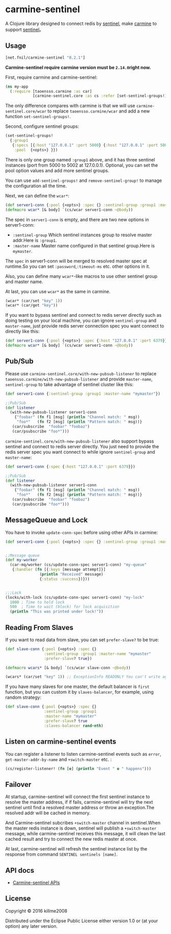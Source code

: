 # carmine-sentinel

A Clojure library designed to connect redis by [sentinel](redis.io/topics/sentinel), make [carmine](https://github.com/ptaoussanis/carmine) to support [sentinel](redis.io/topics/sentinel)。

## Usage

```clojure
[net.fnil/carmine-sentinel "0.2.1"]
```

**Carmine-sentinel require carmine version must be `2.14.0`right now.**

First, require carmine and carmine-sentinel:

```clojure
(ns my-app
  (:require [taoensso.carmine :as car]
            [carmine-sentinel.core :as cs :refer [set-sentinel-groups!]]))
```

The only difference compares with carmine is that we will use `carmine-sentinel.core/wcar` to replace `taoensso.carmine/wcar` and add a new function `set-sentinel-groups!`.

Second, configure sentinel groups:

```clojure
(set-sentinel-groups!
  {:group1
   {:specs [{:host "127.0.0.1" :port 5000} {:host "127.0.0.1" :port 5001} {:host "127.0.0.1" :port 5002}]
    :pool  {<opts>} }})
```

There is only one group named `:group1` above, and it has three sentinel instances (port from 5000 to 5002 at 127.0.0.1). Optional, you can set the pool option values and add more sentinel groups.

You can use `add-sentinel-groups!` and `remove-sentinel-group!` to manage the configuration all the time.

Next, we can define the `wcar*`:

```clojure
(def server1-conn {:pool {<opts>} :spec {} :sentinel-group :group1 :master-name "mymaster"})
(defmacro wcar* [& body] `(cs/wcar server1-conn ~@body))
```

The spec in `server1-conn` is empty, and there are two new options in server1-conn:

* `:sentinel-group` Which sentinel instances group to resolve master addr.Here is `:group1`.
* `:master-name` Master name configured in that sentinel group.Here is `mymaster`.

The `spec` in server1-conn will be merged to resolved master spec at runtime.So you can set `:password`,`:timeout-ms` etc. other options in it.

Also, you can define many `wcar*`-like macros to use other sentinel group and master name.

At last, you can use `wcar*` as the same in carmine.

```clojure
(wcar* (car/set "key" 1))
(wcar* (car/get "key"))
```

If you want to bypass sentinel and connect to redis server directly such as doing testing on your local machine, you can ignore `sentinel-group` and `master-name`, just provide redis server connection spec you want connect to directly like this:

```clojure
(def server1-conn {:pool {<opts>} :spec {:host "127.0.0.1" :port 6379}})
(defmacro wcar* [& body] `(cs/wcar server1-conn ~@body))
```

## Pub/Sub

Please use `carmine-sentinel.core/with-new-pubsub-listener` to replace `taoensso.carmine/with-new-pubsub-listener` and provide `master-name`, `sentinel-group` to take advantage of sentinel cluster like this:

```clojure
(def server1-conn {:sentinel-group :group1 :master-name "mymaster"})

;;Pub/Sub
(def listener
  (with-new-pubsub-listener server1-conn
    {"foobar" (fn f1 [msg] (println "Channel match: " msg))
     "foo*"   (fn f2 [msg] (println "Pattern match: " msg))}
   (car/subscribe  "foobar" "foobaz")
   (car/psubscribe "foo*")))
```

`carmine-sentinel.core/with-new-pubsub-listener` also support bypass sentinel and connect to redis server directly. You just need to provide the redis server spec you want connect to while ignore `sentinel-group` and `master-name`:

```clojure
(def server1-conn {:spec {:host "127.0.0.1" :port 6379}})

;;Pub/Sub
(def listener
  (with-new-pubsub-listener server1-conn
    {"foobar" (fn f1 [msg] (println "Channel match: " msg))
     "foo*"   (fn f2 [msg] (println "Pattern match: " msg))}
   (car/subscribe  "foobar" "foobaz")
   (car/psubscribe "foo*")))
```

## MessageQueue and Lock

You have to invoke `update-conn-spec` before using other APIs in carmine:

```clojure
(def server1-conn {:pool {<opts>} :spec {} :sentinel-group :group1 :master-name "mymaster"})


;;Message queue
(def my-worker
  (car-mq/worker (cs/update-conn-spec server1-conn) "my-queue"
   {:handler (fn [{:keys [message attempt]}]
               (println "Received" message)
               {:status :success})}))


;;;Lock
(locks/with-lock (cs/update-conn-spec server1-conn) "my-lock"
  1000 ; Time to hold lock
  500  ; Time to wait (block) for lock acquisition
  (println "This was printed under lock!"))
```

## Reading From Slaves

If you want to read data from slave, you can set `prefer-slave?` to be true:

```clojure
(def slave-conn {:pool {<opts>} :spec {}
                 :sentinel-group :group1 :master-name "mymaster"
                 :prefer-slave? true})

(defmacro wcars* [& body] `(cs/wcar slave-conn ~@body))

(wcars* (car/set "key" 1)) ;; ExceptionInfo READONLY You can't write against a read only slave
```

If you have many slaves for one master, the default balancer is `first` function, but you can custom it by `slaves-balancer`,
for example, using random strategy:

```clojure
(def slave-conn {:pool {<opts>} :spec {}
                 :sentinel-group :group1
                 :master-name "mymaster"
                 :prefer-slave? true
                 :slaves-balancer rand-nth)
```

## Listen on carmine-sentinel events

You can register a listener to listen carmine-sentinel events such as `error`, `get-master-addr-by-name`
and `+switch-master` etc. :

```clojure
(cs/register-listener! (fn [e] (println "Event " e " happens")))
```

## Failover

At startup, carmine-sentinel will connect the first sentinel instance to resolve the master address, if if fails, carmine-sentinel will try the next sentinel until find a resolved master address or throw an exception.The resolved addr will be cached in memory.

And Carmine-sentinel subcribes `+switch-master` channel in sentinel.When the master redis instance is down, sentinel will publish a `+switch-master` message, while carmine-sentinel receives this message, it will clean the last cached result and try to connect the new redis master at once.

At last, carmine-sentinel will refresh the sentinel instance list by the response from command `SENTINEL sentinels [name]`.

## API docs

* [Carmine-sentinel APIs](http://fnil.net/docs/carmine_sentinel/)

## License

Copyright © 2016 killme2008

Distributed under the Eclipse Public License either version 1.0 or (at
your option) any later version.
